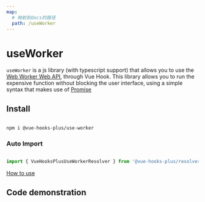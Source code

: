 ```yaml
---
map:
  # 映射到docs的路径
  path: /useWorker
---
```


# useWorker

`useWorker` is a js library (with typescript support) that allows you to use the [Web Worker Web API](https://developer.mozilla.org/en-US/docs/Web/API/Web_Workers_API/Using_web_workers), through Vue Hook. This library allows you to run the expensive function without blocking the user interface, using a simple syntax that makes use of [Promise](https://developer.mozilla.org/en-US/docs/Web/JavaScript/Reference/Global_Objects/Promise?retiredLocale=it)

## Install

```bash

npm i @vue-hooks-plus/use-worker

```

### Auto Import

```typescript

import { VueHooksPlusUseWorkerResolver } from '@vue-hooks-plus/resolvers'

```

[How to use](https://inhiblabcore.github.io/docs/hooks/en/guide/#%F0%9F%94%A8-usage)

## Code demonstration

<demo src="./demo/demo.vue"
  language="vue"
  title="basic usage"
  desc="Normal sorting will block UI bleeding, while worker sorting will not"> </demo>
